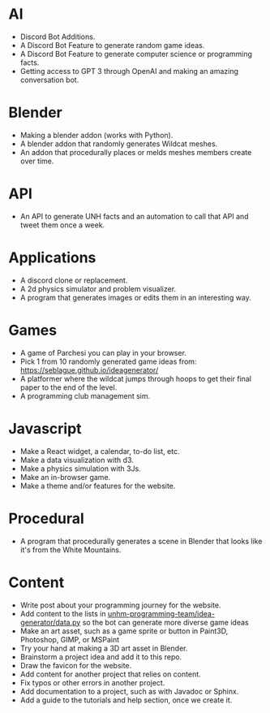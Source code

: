 # AI
- Discord Bot Additions.
- A Discord Bot Feature to generate random game ideas.
- A Discord Bot Feature to generate computer science or programming facts.
- Getting access to GPT 3 through OpenAI and making an amazing conversation bot.
# Blender
- Making a blender addon (works with Python).
- A blender addon that randomly generates Wildcat meshes.
- An addon that procedurally places or melds meshes members create over time.
# API
- An API to generate UNH facts and an automation to call that API and tweet them once a week.
# Applications
- A discord clone or replacement.
- A 2d physics simulator and problem visualizer.
- A program that generates images or edits them in an interesting way.
# Games
- A game of Parchesi you can play in your browser.
- Pick 1 from 10 randomly generated game ideas from: https://seblague.github.io/ideagenerator/
- A platformer where the wildcat jumps through hoops to get their final paper to the end of the level.
- A programming club management sim.
# Javascript
- Make a React widget, a calendar, to-do list, etc.
- Make a data visualization with d3.
- Make a physics simulation with 3Js.
- Make an in-browser game.
- Make a theme and/or features for the website.
# Procedural
- A program that procedurally generates a scene in Blender that looks like it's from the White Mountains.
# Content
- Write post about your programming journey for the website.
- Add content to the lists in [unhm-programming-team/idea-generator/data.py](https://github.com/unhm-programming-team/idea-generator/blob/main/data.py) so the bot can generate more diverse game ideas
- Make an art asset, such as a game sprite or button in Paint3D, Photoshop, GIMP, or MSPaint
- Try your hand at making a 3D art asset in Blender.
- Brainstorm a project idea and add it to this repo.
- Draw the favicon for the website.
- Add content for another project that relies on content.
- Fix typos or other errors in another project.
- Add documentation to a project, such as with Javadoc or Sphinx.
- Add a guide to the tutorials and help section, once we create it.
